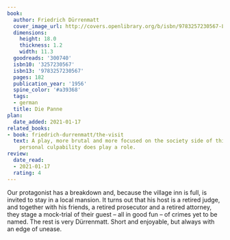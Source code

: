 ```yaml
---
book:
  author: Friedrich Dürrenmatt
  cover_image_url: http://covers.openlibrary.org/b/isbn/9783257230567-L.jpg
  dimensions:
    height: 18.0
    thickness: 1.2
    width: 11.3
  goodreads: '300740'
  isbn10: '3257230567'
  isbn13: '9783257230567'
  pages: 182
  publication_year: '1956'
  spine_color: '#a39368'
  tags:
  - german
  title: Die Panne
plan:
  date_added: 2021-01-17
related_books:
- book: friedrich-durrenmatt/the-visit
  text: A play, more brutal and more focused on the society side of things, though
    personal culpability does play a role.
review:
  date_read:
  - 2021-01-17
  rating: 4
---
```


Our protagonist has a breakdown and, because the village inn is full, is invited to stay in a local mansion. It turns
out that his host is a retired judge, and together with his friends, a retired prosecutor and a retired attorney, they
stage a mock-trial of their guest – all in good fun – of crimes yet to be named. The rest is very Dürrenmatt. Short and
enjoyable, but always with an edge of unease.
